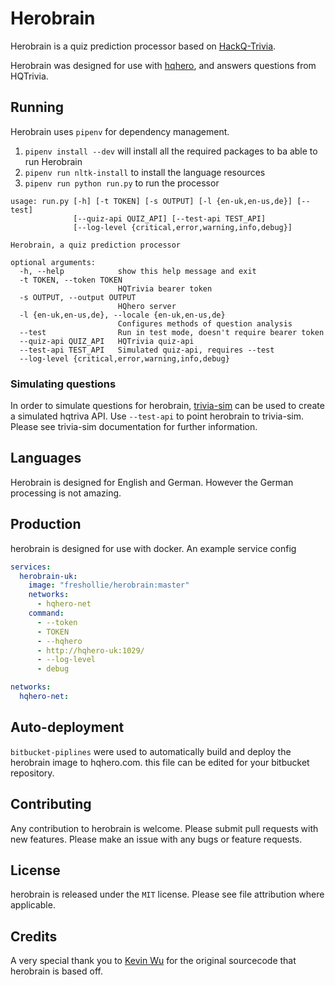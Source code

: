 # Herobrain

Herobrain is a quiz prediction processor based on [HackQ-Trivia](https://github.com/Exaphis/HackQ-Trivia).

Herobrain was designed for use with [hqhero](https://github.com/freshollie/hqhero), and answers questions from HQTrivia.

## Running

Herobrain uses `pipenv` for dependency management.

1. `pipenv install --dev` will install all the required packages to ba able to run Herobrain
1. `pipenv run nltk-install` to install the language resources
1. `pipenv run python run.py` to run the processor

```
usage: run.py [-h] [-t TOKEN] [-s OUTPUT] [-l {en-uk,en-us,de}] [--test]
              [--quiz-api QUIZ_API] [--test-api TEST_API]
              [--log-level {critical,error,warning,info,debug}]

Herobrain, a quiz prediction processor

optional arguments:
  -h, --help            show this help message and exit
  -t TOKEN, --token TOKEN
                        HQTrivia bearer token
  -s OUTPUT, --output OUTPUT
                        HQhero server
  -l {en-uk,en-us,de}, --locale {en-uk,en-us,de}
                        Configures methods of question analysis
  --test                Run in test mode, doesn't require bearer token
  --quiz-api QUIZ_API   HQTrivia quiz-api
  --test-api TEST_API   Simulated quiz-api, requires --test
  --log-level {critical,error,warning,info,debug}
```

### Simulating questions

In order to simulate questions for herobrain, [trivia-sim](https://github.com/freshollie/trivia-sim)
can be used to create a simulated hqtriva API. Use `--test-api` to point herobrain to trivia-sim.
Please see trivia-sim documentation for further information.

## Languages

Herobrain is designed for English and German. However the German processing is not amazing.

## Production

herobrain is designed for use with docker. An example service config

```yml
services:
  herobrain-uk:
    image: "freshollie/herobrain:master"
    networks:
      - hqhero-net
    command:
      - --token 
      - TOKEN
      - --hqhero 
      - http://hqhero-uk:1029/
      - --log-level 
      - debug

networks:
  hqhero-net:
```

## Auto-deployment

`bitbucket-piplines` were used to automatically build and deploy the herobrain image to hqhero.com.
this file can be edited for your bitbucket repository.

## Contributing

Any contribution to herobrain is welcome. Please submit pull requests with new features. Please make
an issue with any bugs or feature requests.

## License

herobrain is released under the `MIT` license. Please see file attribution where applicable.

## Credits

A very special thank you to [Kevin Wu](https://github.com/Exaphis) for the original
sourcecode that herobrain is based off.
